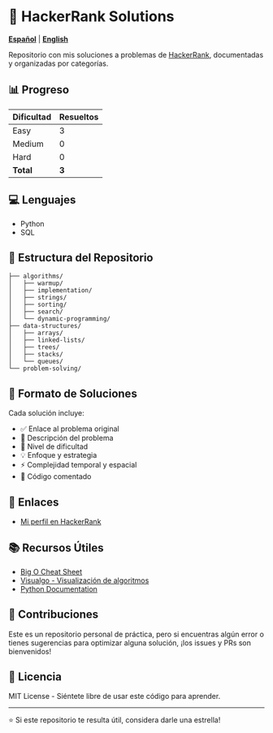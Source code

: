 # 🚀 HackerRank Solutions

**[Español](README.md)** | **[English](README.en.md)**

Repositorio con mis soluciones a problemas de [HackerRank](https://www.hackerrank.com/), documentadas y organizadas por categorías.

## 📊 Progreso

| Dificultad | Resueltos |
|------------|-----------|
| Easy       | 3         |
| Medium     | 0         |
| Hard       | 0         |
| **Total**  | **3**     |

## 💻 Lenguajes

- Python
- SQL

## 📁 Estructura del Repositorio

```
├── algorithms/
│   ├── warmup/
│   ├── implementation/
│   ├── strings/
│   ├── sorting/
│   ├── search/
│   └── dynamic-programming/
├── data-structures/
│   ├── arrays/
│   ├── linked-lists/
│   ├── trees/
│   ├── stacks/
│   └── queues/
└── problem-solving/
```

## 📝 Formato de Soluciones

Cada solución incluye:
- ✅ Enlace al problema original
- 📖 Descripción del problema
- 🎯 Nivel de dificultad
- 💡 Enfoque y estrategia
- ⚡ Complejidad temporal y espacial
- 🔧 Código comentado

## 🔗 Enlaces

- [Mi perfil en HackerRank](https://www.hackerrank.com/devcifuentes36)

## 📚 Recursos Útiles

- [Big O Cheat Sheet](https://www.bigocheatsheet.com/)
- [Visualgo - Visualización de algoritmos](https://visualgo.net/)
- [Python Documentation](https://docs.python.org/)

## 🤝 Contribuciones

Este es un repositorio personal de práctica, pero si encuentras algún error o tienes sugerencias para optimizar alguna solución, ¡los issues y PRs son bienvenidos!

## 📄 Licencia

MIT License - Siéntete libre de usar este código para aprender.

---

⭐ Si este repositorio te resulta útil, considera darle una estrella!

